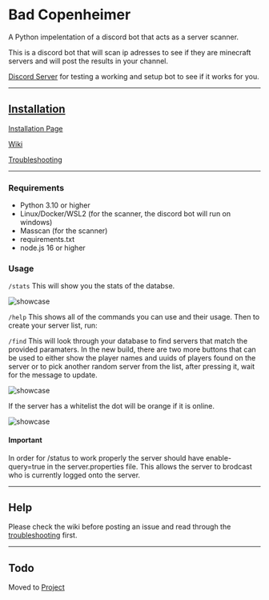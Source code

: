 # Bad Copenheimer

A Python impelentation of a discord bot that acts as a server scanner.

This is a discord bot that will scan ip adresses to see if they are minecraft servers and will post the results in your channel.

[Discord Server](https://discord.gg/kw3EYRwUkt) for testing a working and setup bot to see if it works for you.

----

## [Installation](https://github.com/Pilot1782/bad_copenheimer/wiki/Installation-(New-Bot))

[Installation Page](https://github.com/Pilot1782/bad_copenheimer/wiki/Installation-(New-Bot))

[Wiki](https://www.github.com/Pilot1782/bad_copenheimer/wiki)

[Troubleshooting](https://www.github.com/Pilot1782/bad_copenheimer/wiki/troubleshooting)

----

### Requirements

* Python 3.10 or higher
* Linux/Docker/WSL2 (for the scanner, the discord bot will run on windows)
* Masscan (for the scanner)
* requirements.txt
* node.js 16 or higher

### Usage

`/stats`
This will show you the stats of the databse.

![showcase](https://raw.githubusercontent.com/Pilot1782/bad_copenheimer/doc-resources/Screenshot_20221220_124016.png)

`/help`
This shows all of the commands you can use and their usage. Then to create your server list, run:

`/find`
This will look through your database to find servers that match the provided paramaters. In the new build, there are two more buttons that can be used to either show the player names and uuids of players found on the server or to pick another random server from the list, after pressing it, wait for the message to update.

![showcase](https://raw.githubusercontent.com/Pilot1782/bad_copenheimer/doc-resources/Screenshot_20230111_083824.png)

If the server has a whitelist the dot will be orange if it is online.

![showcase](https://raw.githubusercontent.com/Pilot1782/bad_copenheimer/doc-resources/Screenshot_20230222_034715.png)

#### Important

In order for /status to work properly the server should have enable-query=true in the server.properties file. This allows the server to brodcast who is currently logged onto the server.

----

## Help

Please check the wiki before posting an issue and read through the [troubleshooting](https://github.com/Pilot1782/bad_copenheimer/wiki/troubleshooting) first.

----

## Todo

Moved to [Project](https://github.com/users/Pilot1782/projects/1)
